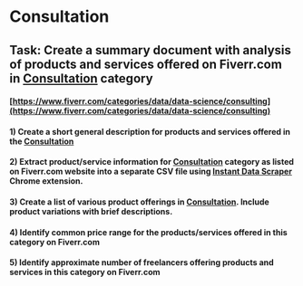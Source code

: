 # Consultation
## Task: Create a summary document with analysis of products and services offered on Fiverr.com in [Consultation](https://www.fiverr.com/categories/data/data-science/consulting) category
#### [https://www.fiverr.com/categories/data/data-science/consulting](https://www.fiverr.com/categories/data/data-science/consulting)
#### 1) Create a short general description for products and services offered in the [Consultation](https://www.fiverr.com/categories/data/data-science/consulting)
#### 2) Extract product/service information for [Consultation](https://www.fiverr.com/categories/data/data-science/consulting) category as listed on Fiverr.com website into a separate CSV file using [Instant Data Scraper](https://chrome.google.com/webstore/detail/instant-data-scraper/ofaokhiedipichpaobibbnahnkdoiiah) Chrome extension.
#### 3) Create a list of various product offerings in [Consultation](https://www.fiverr.com/categories/data/data-science/consulting). Include product variations with brief descriptions.
#### 4) Identify common price range for the products/services offered in this category on Fiverr.com
#### 5) Identify approximate number of freelancers offering products and services in this category on Fiverr.com
